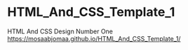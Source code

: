 # HTML_And_CSS_Template_1
HTML And CSS Design Number One
https://mosaabjomaa.github.io/HTML_And_CSS_Template_1/
